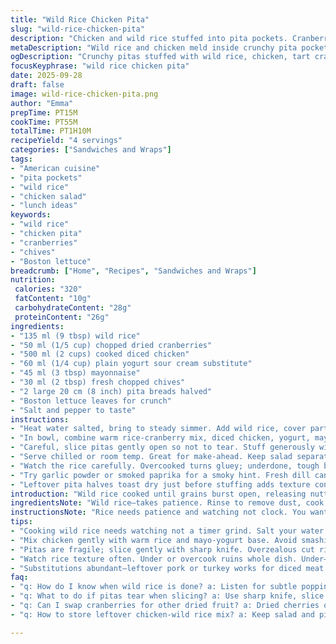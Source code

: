 ```yaml
---
title: "Wild Rice Chicken Pita"
slug: "wild-rice-chicken-pita"
description: "Chicken and wild rice stuffed into pita pockets. Cranberries add sweet-tart bursts. Sour cream and mayo bind it together with fresh chives cutting through. Lettuce for crunch. No nuts, dairy-free option by swapping cream sour. Rice cooked until grains split and slightly chewy. Hearty, simple, packed with textures and flavors you recognize but with a twist in the wild rice. A lunch rescue. Grab leftover chicken or roasted it your way. Think easy weeknight, casual but satisfying. A touch of tartness, creamy coolness, plus that grain-vegetal combo. A bit rustic, a bit fresh."
metaDescription: "Wild rice and chicken meld inside crunchy pita pockets with tart cranberries, creamy mayo, tangy sour cream, fresh chives, and crisp Boston lettuce bites."
ogDescription: "Crunchy pitas stuffed with wild rice, chicken, tart cranberries, creamy mayo, fresh chives, and crisp lettuce. A textured, colorful lunch fix."
focusKeyphrase: "wild rice chicken pita"
date: 2025-09-28
draft: false
image: wild-rice-chicken-pita.png
author: "Emma"
prepTime: PT15M
cookTime: PT55M
totalTime: PT1H10M
recipeYield: "4 servings"
categories: ["Sandwiches and Wraps"]
tags:
- "American cuisine"
- "pita pockets"
- "wild rice"
- "chicken salad"
- "lunch ideas"
keywords:
- "wild rice"
- "chicken pita"
- "cranberries"
- "chives"
- "Boston lettuce"
breadcrumb: ["Home", "Recipes", "Sandwiches and Wraps"]
nutrition: 
 calories: "320"
 fatContent: "10g"
 carbohydrateContent: "28g"
 proteinContent: "26g"
ingredients:
- "135 ml (9 tbsp) wild rice"
- "50 ml (1/5 cup) chopped dried cranberries"
- "500 ml (2 cups) cooked diced chicken"
- "60 ml (1/4 cup) plain yogurt sour cream substitute"
- "45 ml (3 tbsp) mayonnaise"
- "30 ml (2 tbsp) fresh chopped chives"
- "2 large 20 cm (8 inch) pita breads halved"
- "Boston lettuce leaves for crunch"
- "Salt and pepper to taste"
instructions:
- "Heat water salted, bring to steady simmer. Add wild rice, cover partially. Cook low and slow until grains crack open, about 50 minutes but watch the pop and texture. Not mush, some bite remains; if boiling dry, add splash water. Drain, rinse cold quickly to stop cooking. Mix in chopped dried cranberries last five minutes simmered with rice to plump."
- "In bowl, combine warm rice-cranberry mix, diced chicken, yogurt, mayo, and fresh chives. Stir gently. Taste for salt, pepper. Needs balance between creamy, tangy, sweet. Adjust mayo or lemon juice if you want sharper punch. Set mix aside for flavors to meld briefly."
- "Careful, slice pitas gently open so not to tear. Stuff generously with the chicken salad, then layer crisp Boston lettuce leaves inside for crunch and fresh green note. Press slightly to pack but don’t overfill or pita bursts open."
- "Serve chilled or room temp. Great for make-ahead. Keep salad separate if packing for lunch to avoid sogginess. Variations: swap chicken with turkey or leftover pork. Add celery for crunch or sprinkle toasted pumpkin seeds. Yogurt instead of sour cream for lighter touch."
- "Watch the rice carefully. Overcooked turns gluey; underdone, tough bite. Cranberries soften best towards cooking end; add too early? They dissolve or harden oddly."
- "Try garlic powder or smoked paprika for a smoky hint. Fresh dill can replace chives if you want herbal funk."
- "Leftover pita halves toast dry just before stuffing adds texture contrast. Pita that’s too stale? Warm wrapped in damp towel, microwave 15 seconds, softness returns."
introduction: "Wild rice cooked until grains burst open, releasing nutty starchiness you want to feel under your teeth. Cranberries tossed in in last minutes, plump and tart, surprising with every bite. Chicken diced, cream and mayo mingle with fresh chives – not just a spread, it’s a melody of textures and vibrant flavors. The pita splits like a warm pocket of possibilities. Lettuce snaps crisp inside. Balance is delicate; hydrate rice right or you’re in gummy or crunchy trouble. This mix solves dinner with little fuss but big attitude. I swapped cream sour for yogurt once when low; tang sharper, but still good enough to make you forget you aimed for simple."
ingredientsNote: "Wild rice—takes patience. Rinse to remove dust, cook in salted water until grains just burst, juicy but not mushy. Wild rice’s natural chew wins here, don’t skip soaking if you can—it cuts down cooking drastically but isn’t mandatory. Cranberries chopped smaller so they don’t overwhelm sudden bursts of sweet-tart—too big, no. Sub dried cranberries with chopped dried cherries or golden raisins if you want different sweetness profile. Yogurt swap for sour cream lowers the fat; mayo amount adjustable, I recommend keep it minimal or pick light variation or even avocado mayo for good fats and creaminess. Fresh chives add punch, can’t skip or use scallions for a sharper taste or fresh dill for an aromatic vibe. Boston lettuce critical, not iceberg—too watery or weak. Pitas best fresh but stale ones revived nicely with quick heat in damp towel in microwave."
instructionsNote: "Rice needs patience and watching not clock. You want distinct grains that pop open—a sign they’re tender but coaxed open to release starch aiding the creamy texture later. Add cranberries near end so they soak a little, soften, but don’t melt or stay hard. After draining, rinse rice cold—stops cooking, cools for mixing. Using warm rice toughens chicken fibers less and melds flavors better. Mix chicken gently so meat stays in texture, don’t overwork with spoon or you’ll grind it. Check seasoning thoroughly; mayo and sour cream mute salt, so taste critically. Opening pitas with care prevents ripping; stuffing too full? Disaster. Layer lettuce last for texture contrast. Serving room temperature is fine; freshly made pitas serve best within an hour, or keep salad separate from bread for later use. Adding herbs or seeds at end keeps crunch and fragrance alive. Hands-on test; if rice slick and heavy, add lemon juice or more mayo; too dry, splash olive oil or sour cream. A little trial, a lot of taste."
tips:
- "Cooking wild rice needs watching not a timer grind. Salt your water well. Add rice once water hums steady but not roaring boil. Cover half to let steam breathe. Crackled grains tell when ready; listen for soft pop and texture shift. Add small splash water if drying out before done. Drain carefully and cool fast, stops heat carrying over. Cranberries near finish, five minutes simmer tops. Too early? They shrivel or turn chalky."
- "Mix chicken gently with warm rice and mayo-yogurt base. Avoid smashing meat fibers; they add texture contrast. Taste salt and pepper critical here—both mayo and yogurt mute flavors; adjust or add pinch lemon juice if dull. Fresh chopped chives punch bright but fresh dill switch is herbal-lush alternative. Keep mix chill or room temp but let meld 10 minutes at least for deeper flavor marry."
- "Pitas are fragile; slice gently with sharp knife. Overzealous cut rips or tears steaming pockets. Stuff with enough filling to make compact but don’t overfill or pita bursts open. Layer Boston lettuce last inside for crunch contrast and visually fresh snap. Avoid iceberg—too watery, ruins crisp. Toast stale pitas quick in dry pan or wrapped damp towel microwave 15 seconds to regain softness with warmth."
- "Watch rice texture often. Under or overcook ruins whole dish. Under—grain is tough and sticks out unpleasantly. Over—sticky gluey mess instead of separating chewy grains. Rinse cooked rice cold fast or residual heat continues cooking. Warm rice better for flavor marriage with other ingredients; cold toughens chicken texture if mixed cold. Cranberries soften on brief simmer near end; whole cranberries or overly big chunks overwhelm bursts, chop small."
- "Substitutions abundant—leftover pork or turkey works for diced meat instead chicken. Yogurt swaps sour cream for lighter texture, dips fat a bit and sharpens tang. Mayo—struggle for creaminess—use avocado mayo, or light mayo for fewer fats. Fresh chives crucial for punch but scallions or fresh dill can take spot replacing heat or adding aromatic edge. Seeds like toasted pumpkin add crunch and texture fun if included last before stuffing."
faq:
- "q: How do I know when wild rice is done? a: Listen for subtle popping or cracking noise. Grains swell but still chewy—not mush. Texture changes visually; edges split slightly. Avoid sticky or gluey, scoop a grain occasionally. Can add splash water if dry before tender."
- "q: What to do if pitas tear when slicing? a: Use sharp knife, slice gently not sawing. Don’t force cut through crust. Let pitas rest at room temp if fridge cold makes brittle. Toast stale pita halves just before stuffing or warm wrapped in damp towel. Can stuff torn pita but messy."
- "q: Can I swap cranberries for other dried fruit? a: Dried cherries or golden raisins fine alternative. Chop small to avoid big sweet bursts overwhelming wild rice or savory chicken. Add during last minutes simmer to plump and soften lightly. Too early turns them odd."
- "q: How to store leftover chicken-wild rice mix? a: Keep salad and pitas separate to avoid sogginess. Store salad covered in fridge up to two days. Pita breads wrapped airtight or in paper bag room temp day or two; refrigerate longer but toughens bread. Reheat pitas quick in microwave damp towel or dry toast."

---
```

